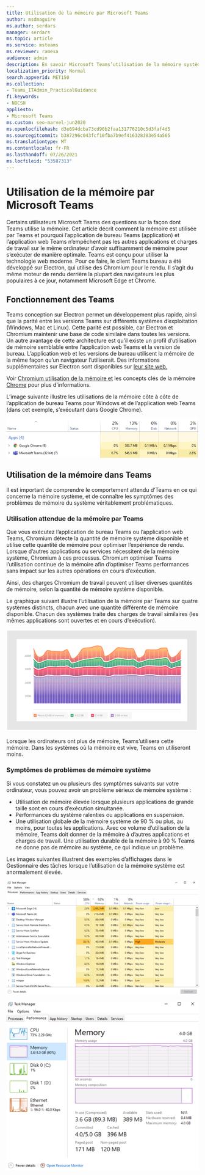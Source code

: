 ```yaml
---
title: Utilisation de la mémoire par Microsoft Teams
author: msdmaguire
ms.author: serdars
manager: serdars
ms.topic: article
ms.service: msteams
ms.reviewer: ramesa
audience: admin
description: En savoir Microsoft Teams’utilisation de la mémoire système et pourquoi l’utilisation de mémoire est la même entre l’application de bureau et l’application web.
localization_priority: Normal
search.appverid: MET150
ms.collection:
- Teams_ITAdmin_PracticalGuidance
f1.keywords:
- NOCSH
appliesto:
- Microsoft Teams
ms.custom: seo-marvel-jun2020
ms.openlocfilehash: d3e694dcba73cd90b2faa131776210c5d3faf4d5
ms.sourcegitcommit: b387296c043fcf10fba7b9ef416328383e54a565
ms.translationtype: MT
ms.contentlocale: fr-FR
ms.lasthandoff: 07/26/2021
ms.locfileid: "53587313"
---
```

# <a name="how-microsoft-teams-uses-memory"></a>Utilisation de la mémoire par Microsoft Teams

Certains utilisateurs Microsoft Teams des questions sur la façon dont Teams utilise la mémoire. Cet article décrit comment la mémoire est utilisée par Teams et pourquoi l’application de bureau Teams (application) et l’application web Teams n’empêchent pas les autres applications et charges de travail sur le même ordinateur d’avoir suffisamment de mémoire pour s’exécuter de manière optimale. Teams est conçu pour utiliser la technologie web moderne. Pour ce faire, le client Teams bureau a été développé sur Electron, qui utilise des Chromium pour le rendu. Il s’agit du même moteur de rendu derrière la plupart des navigateurs les plus populaires à ce jour, notamment Microsoft Edge et Chrome.

## <a name="how-teams-works"></a>Fonctionnement des Teams

Teams conception sur Electron permet un développement plus rapide, ainsi que la parité entre les versions Teams sur différents systèmes d’exploitation (Windows, Mac et Linux). Cette parité est possible, car Electron et Chromium maintenir une base de code similaire dans toutes les versions. Un autre avantage de cette architecture est qu’il existe un profil d’utilisation de mémoire semblable entre l’application web Teams et la version de bureau. L’application web et les versions de bureau utilisent la mémoire de la même façon qu’un navigateur l’utiliserait. Des informations supplémentaires sur Electron sont disponibles sur [leur site web.](https://electronjs.org/)

Voir [Chromium utilisation de la mémoire et](https://www.chromium.org/developers/memory-usage-backgrounder) les concepts clés de la mémoire [Chrome](https://chromium.googlesource.com/chromium/src.git/+/master/docs/memory/key_concepts.md) pour plus d’informations.

L’image suivante illustre les utilisations de la mémoire côte à côte de l’application de bureau Teams pour Windows et de l’application web Teams (dans cet exemple, s’exécutant dans Google Chrome).

![Teams’utilisation de la mémoire pour l’application de bureau et l’application web](media/teams-memory-clientweb.png)

## <a name="memory-usage-in-teams"></a>Utilisation de la mémoire dans Teams

Il est important  de comprendre le comportement attendu d’Teams en ce qui concerne la mémoire système, et de connaître les symptômes des problèmes de mémoire du système véritablement problématiques.

### <a name="expected-memory-usage-by-teams"></a>Utilisation attendue de la mémoire par Teams

Que vous exécutez l’application de bureau Teams ou l’application web Teams, Chromium détecte la quantité de mémoire système disponible et utilise cette quantité de mémoire pour optimiser l’expérience de rendu. Lorsque d’autres applications ou services nécessitent de la mémoire système, Chromium à ces processus. Chromium optimiser Teams l’utilisation continue de la mémoire afin d’optimiser Teams performances sans impact sur les autres opérations en cours d’exécution.

Ainsi, des charges Chromium de travail peuvent utiliser diverses quantités de mémoire, selon la quantité de mémoire système disponible.

Le graphique suivant illustre l’utilisation de la mémoire par Teams sur quatre systèmes distincts, chacun avec une quantité différente de mémoire disponible. Chacun des systèmes traite des charges de travail similaires (les mêmes applications sont ouvertes et en cours d’exécution).

![Teams’utilisation de la mémoire dans différents systèmes](media/teams-memory-usage.png)

Lorsque les ordinateurs ont plus de mémoire, Teams’utilisera cette mémoire. Dans les systèmes où la mémoire est vive, Teams en utiliseront moins.

### <a name="symptoms-of-system-memory-issues"></a>Symptômes de problèmes de mémoire système

Si vous constatez un ou plusieurs des symptômes suivants sur votre ordinateur, vous pouvez avoir un problème sérieux de mémoire système :

- Utilisation de mémoire élevée lorsque plusieurs applications de grande taille sont en cours d’exécution simultanée.
- Performances du système ralenties ou applications en suspension.
- Une utilisation globale de la mémoire système de 90 % ou plus, au moins, pour toutes les applications. Avec ce volume d’utilisation de la mémoire, Teams doit donner de la mémoire à d’autres applications et charges de travail. Une utilisation durable de la mémoire à 90 % Teams ne donne pas de mémoire au système, ce qui indique un problème.

Les images suivantes illustrent des exemples d’affichages dans le Gestionnaire des tâches lorsque l’utilisation de la mémoire système est anormalement élevée.

![Teams’utilisation de la mémoire dans le Gestionnaire des tâches](media/teams-memory-high-mem-process-list.png)

![Teams d’utilisation de la mémoire dans le Gestionnaire des tâches](media/teams-memory-high-mem-process-list2.png)

